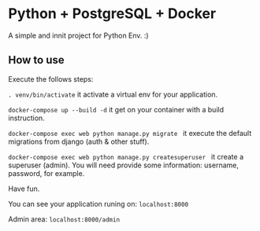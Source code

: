 # Python + PostgreSQL + Docker
A simple and innit project for Python Env. :)

## How to use
Execute the follows steps:

``` . venv/bin/activate ```
it activate a virtual env for your application. 

``` docker-compose up --build -d ```
it get on your container with a build instruction. 

```docker-compose exec web python manage.py migrate ```
it execute the default migrations from django (auth & other stuff).

```docker-compose exec web python manage.py createsuperuser ```
it create a superuser (admin). You will need provide some information: username, password, for example.

Have fun. 


You can see your application runing on: 
```localhost:8000```

Admin area:
```localhost:8000/admin```
